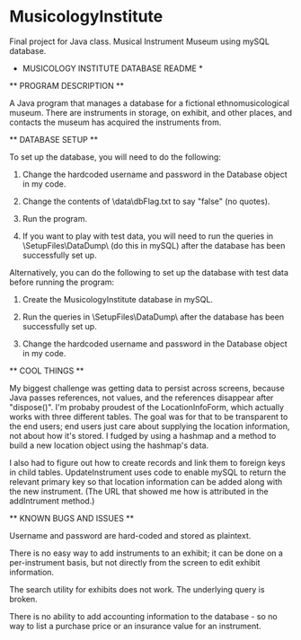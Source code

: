 # MusicologyInstitute
Final project for Java class.  Musical Instrument Museum using mySQL database.

* MUSICOLOGY INSTITUTE DATABASE README *


** PROGRAM DESCRIPTION **

A Java program that manages a database for a fictional ethnomusicological museum.  There are instruments in storage, on exhibit, and other places, and contacts the museum has acquired the instruments from.


** DATABASE SETUP **

To set up the database, you will need to do the following:

1. Change the hardcoded username and password in the Database object in my code.

2. Change the contents of \data\dbFlag.txt to say "false" (no quotes).

3. Run the program.

4. If you want to play with test data, you will need to run the queries in \SetupFiles\DataDump\ (do this in mySQL) after the database has been successfully set up.

Alternatively, you can do the following to set up the database with test data before running the program:

1. Create the MusicologyInstitute database in mySQL.

2. Run the queries in \SetupFiles\DataDump\ after the database has been successfully set up.

3. Change the hardcoded username and password in the Database object in my code.

** COOL THINGS **

My biggest challenge was getting data to persist across screens, because Java passes references, not values, and the references disappear after "dispose()".  I'm probaby proudest of the LocationInfoForm, which actually works with three different tables.  The goal was for that to be transparent to the end users; end users just care about supplying the location information, not about how it's stored.  I fudged by using a hashmap and a method to build a new location object using the hashmap's data.

I also had to figure out how to create records and link them to foreign keys in child tables.  UpdateInstrument uses code to enable mySQL to return the relevant primary key so that location information can be added along with the new instrument.  (The URL that showed me how is attributed in the addIntrument method.)


** KNOWN BUGS AND ISSUES **

Username and password are hard-coded and stored as plaintext.

There is no easy way to add instruments to an exhibit; it can be done on a per-instrument basis, but not directly from the screen to edit exhibit information.

The search utility for exhibits does not work.  The underlying query is broken.

There is no ability to add accounting information to the database - so no way to list a purchase price or an insurance value for an instrument.

